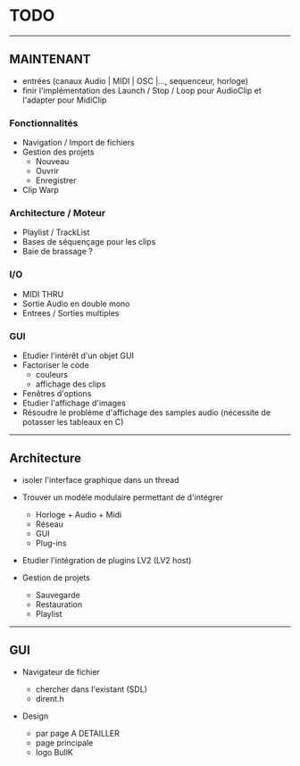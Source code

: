 # TODO

---------------
## MAINTENANT

* entrées (canaux Audio | MIDI | OSC |..., sequenceur, horloge)
* finir l'implémentation des Launch / Stop / Loop pour AudioClip
  et l'adapter pour MidiClip

### Fonctionnalités

* Navigation / Import de fichiers
* Gestion des projets
	* Nouveau
	* Ouvrir
	* Enregistrer
* Clip Warp
	
### Architecture / Moteur

* Playlist / TrackList
* Bases de séquençage pour les clips
* Baie de brassage ?

### I/O

* MIDI THRU
* Sortie Audio en double mono
* Entrees / Sorties multiples

### GUI

* Etudier l'intérêt d'un objet GUI
* Factoriser le code
	* couleurs
	* affichage des clips
* Fenêtres d'options
* Etudier l'affichage d'images
* Résoudre le problème d'affichage des samples audio (nécessite de potasser les tableaux en C)


---------------
## Architecture

* isoler l'interface graphique dans un thread

* Trouver un modèle modulaire permettant de d'intégrer 
	* Horloge + Audio + Midi
	* Réseau
	* GUI
	* Plug-ins

* Etudier l'intégration de plugins LV2 (LV2 host)

* Gestion de projets
	* Sauvegarde
	* Restauration
	* Playlist


---------------
## GUI

* Navigateur de fichier
	* chercher dans l'existant (SDL)
	* dirent.h

* Design
	* par page A DETAILLER
	* page principale
	* logo BullK


